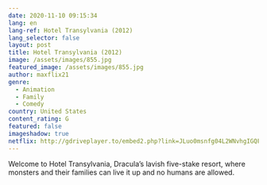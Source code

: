 ```yaml
---
date: 2020-11-10 09:15:34
lang: en
lang-ref: Hotel Transylvania (2012)
lang_selector: false
layout: post
title: Hotel Transylvania (2012)
image: /assets/images/855.jpg
featured_image: /assets/images/855.jpg
author: maxflix21
genre:
  - Animation
  - Family
  - Comedy
country: United States
content_rating: G
featured: false
imageshadow: true
netflix: http://gdriveplayer.to/embed2.php?link=JLuo0msnfg04L2WNvhgIGQFVcrHpHYtvE9h1b92fmvQ8xqflpcy8HQuAi84Me0gJkNF%252B5eHoPY4f3BvPUk9PoVwUxTp4G1XMbcguv3AtYTnO1f1x%252FJud0Qks5eUHhRX1v%252F%252BN3FSrFVq8Ffp9h7X0YW%252BXtHUSlOPNLGMAXDOD4n76lSxmxubaVp%252Ffgpl%252BBa2qjW2PF9EbHvhHCu6b5mjYux
---
```

Welcome to Hotel Transylvania, Dracula’s lavish five-stake resort, where monsters and their families can live it up and no humans are allowed.